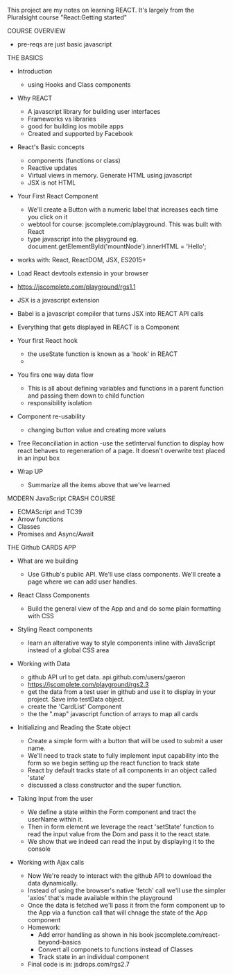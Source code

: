 This project are my notes on learning REACT.  It's largely from the Pluralsight course "React:Getting started"

COURSE OVERVIEW
- pre-reqs are just basic javascript

THE BASICS
- Introduction
  - using Hooks and Class components

- Why REACT
  - A javascript library for building user interfaces
  - Frameworks vs libraries
  - good for building ios mobile apps
  - Created and supported by Facebook

- React's Basic concepts
  - components (functions or class)
  - Reactive updates
  - Virtual views in memory. Generate HTML using javascript
  - JSX is not HTML

- Your First React Component
  - We'll create a Button with a numeric label that increases each time you click on it
  - webtool for course: jscomplete.com/playground.  This was built with React
  - type javascript into the playground
     eg.
     document.getElementById('mountNode').innerHTML = 'Hello';
 - works with: React, ReactDOM,  JSX,  ES2015+
 - Load React devtools extensio in your browser
 - https://jscomplete.com/playground/rgs1.1
 - JSX is a javascript extension
 - Babel  is a javascript compiler that turns JSX into REACT API calls
 - Everything that gets displayed in REACT is a Component

- Your first React hook
  - the useState function is known as a 'hook' in REACT
  -

- You firs one way data flow
  - This is all about defining variables and functions in a parent function and passing them down to child function
  - responsibility isolation

- Component re-usability
  - changing button value and creating more values

- Tree Reconciliation in action
  -use the setInterval function to display how react behaves to regeneration of a page.   It doesn't overwrite text placed in an input box

- Wrap UP
  - Summarize all the items above that we've learned


MODERN JavaScript CRASH COURSE
- ECMAScript and TC39
- Arrow functions
- Classes
- Promises and Async/Await


THE Github CARDS APP
- What are we building
  - Use Github's public API.  We'll use class components.  We'll create a page where we can add user handles.

- React Class Components
  - Build the general view of the App and and do some plain formatting with CSS

- Styling React components
  - learn an alterative way to style components inline with JavaScript instead of a global CSS area

- Working with Data
  - github API url to get data. api.github.com/users/gaeron
  - https://jscomplete.com/playground/rgs2.3
  - get the data from a test user in github and use it to display in your project. Save into testData object.
  - create the 'CardList' Component
  - the the ".map" javascript function of arrays to map all cards

- Initializing and Reading the State object
  - Create a simple form with a button that will be used to submit a user name.
  - We'll need to track state to fully implement input capability into the form so we begin setting up the react function to track state
  - React by default tracks state of all components in an object called 'state'
  - discussed a class constructor and the super function.

- Taking Input from the user
  - We define a state within the Form component and tract the userName within it.
  - Then in form element we leverage the react 'setState' function to read the input value from the Dom and pass it to the react state.
  - We show that we indeed can read the input by displaying it to the console

- Working with Ajax calls
  - Now We're ready to interact with the github API to download the data dynamically.
  - Instead of using the browser's native 'fetch' call we'll use the simpler 'axios' that's made available within the playground
  - Once the data is fetched we'll pass it from the form component up to the App via a function call that will chnage the state of the App component
  - Homework:
    - Add error handling as shown in his book jscomplete.com/react-beyond-basics
    - Convert all componets to functions instead of Classes
    - Track state in an individual component
  - Final code is in: jsdrops.com/rgs2.7

